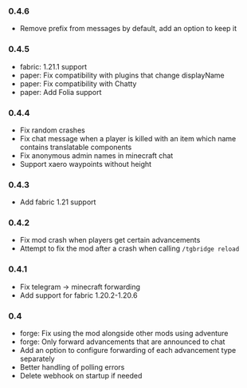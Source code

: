 ### 0.4.6

- Remove prefix from messages by default, add an option to keep it

### 0.4.5

- fabric: 1.21.1 support
- paper: Fix compatibility with plugins that change displayName
- paper: Fix compatibility with Chatty
- paper: Add Folia support

### 0.4.4

- Fix random crashes
- Fix chat message when a player is killed with an item which name contains translatable components
- Fix anonymous admin names in minecraft chat
- Support xaero waypoints without height

### 0.4.3

- Add fabric 1.21 support

### 0.4.2

- Fix mod crash when players get certain advancements
- Attempt to fix the mod after a crash when calling `/tgbridge reload`

### 0.4.1

- Fix telegram -> minecraft forwarding
- Add support for fabric 1.20.2-1.20.6

### 0.4

- forge: Fix using the mod alongside other mods using adventure
- forge: Only forward advancements that are announced to chat
- Add an option to configure forwarding of each advancement type separately
- Better handling of polling errors
- Delete webhook on startup if needed
